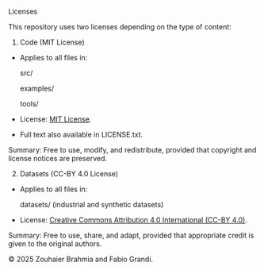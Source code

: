 Licenses

This repository uses two licenses depending on the type of content:

1. Code (MIT License)

- Applies to all files in:

  src/

  examples/

  tools/

- License: [MIT License](https://opensource.org/licenses/MIT).

- Full text also available in LICENSE.txt.

Summary: Free to use, modify, and redistribute, provided that copyright and license notices are preserved.


2. Datasets (CC-BY 4.0 License)

- Applies to all files in:

  datasets/ (industrial and synthetic datasets)

- License: [Creative Commons Attribution 4.0 International (CC-BY 4.0)](https://creativecommons.org/licenses/by/4.0/).

Summary: Free to use, share, and adapt, provided that appropriate credit is given to the original authors.

© 2025 Zouhaier Brahmia and Fabio Grandi.